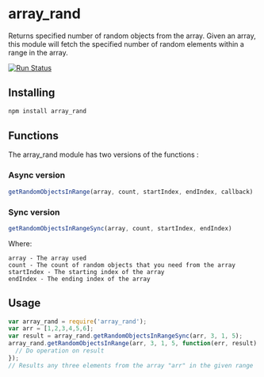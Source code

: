 # array_rand

Returns specified number of random objects from the array. Given an array, this module will fetch the specified number of random elements within a range in the array.

[![Run Status](https://api.shippable.com/projects/57b87f991419e20f001a4267/badge?branch=master)](https://app.shippable.com/projects/57b87f991419e20f001a4267)

## Installing

```bash
npm install array_rand
```

## Functions

The array_rand module has two versions of the functions :

### Async version

```javascript
getRandomObjectsInRange(array, count, startIndex, endIndex, callback)
```
 
### Sync version

```javascript
getRandomObjectsInRangeSync(array, count, startIndex, endIndex)
```

Where:

```
array - The array used
count - The count of random objects that you need from the array
startIndex - The starting index of the array
endIndex - The ending index of the array
```

## Usage

```javascript
var array_rand = require('array_rand');
var arr = [1,2,3,4,5,6];
var result = array_rand.getRandomObjectsInRangeSync(arr, 3, 1, 5);
array_rand.getRandomObjectsInRange(arr, 3, 1, 5, function(err, result) {
  // Do operation on result
});
// Results any three elements from the array "arr" in the given range
```
